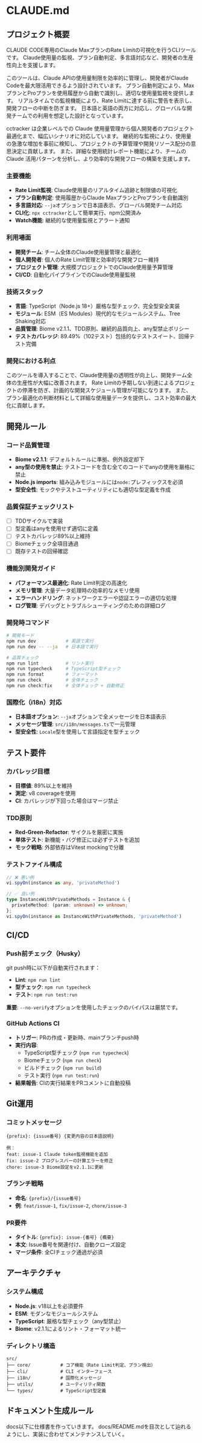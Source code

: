 # CLAUDE.md

## プロジェクト概要

CLAUDE CODE専用のClaude MaxプランのRate Limitの可視化を行うCLIツールです。
Claude使用量の監視、プラン自動判定、多言語対応など、開発者の生産性向上を支援します。

このツールは、Claude APIの使用量制限を効率的に管理し、開発者がClaude Codeを最大限活用できるよう設計されています。
プラン自動判定により、MaxプランとProプランを使用履歴から自動で識別し、適切な使用量監視を提供します。
リアルタイムでの監視機能により、Rate Limitに達する前に警告を表示し、開発フローの中断を防ぎます。
日本語と英語の両方に対応し、グローバルな開発チームでの利用を想定した設計となっています。

cctracker は企業レベルでの Claude 使用量管理から個人開発者のプロジェクト最適化まで、幅広いシナリオに対応しています。
継続的な監視により、使用量の急激な増加を事前に検知し、プロジェクトの予算管理や開発リソース配分の意思決定に貢献します。
また、詳細な使用統計レポート機能により、チームの Claude 活用パターンを分析し、より効率的な開発フローの構築を支援します。

### 主要機能
- **Rate Limit監視**: Claude使用量のリアルタイム追跡と制限値の可視化
- **プラン自動判定**: 使用履歴からClaude MaxプランとProプランを自動識別
- **多言語対応**: `--ja`オプションで日本語表示、グローバル開発チーム対応
- **CLI化**: `npx cctracker`として簡単実行、npm公開済み
- **Watch機能**: 継続的な使用量監視とアラート通知

### 利用場面
- **開発チーム**: チーム全体のClaude使用量管理と最適化
- **個人開発者**: 個人のRate Limit管理と効率的な開発フロー維持
- **プロジェクト管理**: 大規模プロジェクトでのClaude使用量予算管理
- **CI/CD**: 自動化パイプラインでのClaude使用量監視

### 技術スタック
- **言語**: TypeScript（Node.js 18+）厳格な型チェック、完全型安全実装
- **モジュール**: ESM（ES Modules）現代的なモジュールシステム、Tree Shaking対応
- **品質管理**: Biome v2.1.1、TDD原則、継続的品質向上、any型禁止ポリシー
- **テストカバレッジ**: 89.49%（102テスト）包括的なテストスイート、回帰テスト完備

### 開発における利点
このツールを導入することで、Claude使用量の透明性が向上し、開発チーム全体の生産性が大幅に改善されます。
Rate Limitの予期しない到達によるプロジェクトの停滞を防ぎ、計画的な開発スケジュール管理が可能になります。
また、プラン最適化の判断材料として詳細な使用量データを提供し、コスト効率の最大化に貢献します。

## 開発ルール

### コード品質管理
- **Biome v2.1.1**: デフォルトルールに準拠、例外設定却下
- **any型の使用を禁止**: テストコードを含む全てのコードでanyの使用を厳格に禁止
- **Node.js imports**: 組み込みモジュールには`node:`プレフィックスを必須
- **型安全性**: モックやテストユーティリティにも適切な型定義を作成

### 品質保証チェックリスト
- [ ] TDDサイクルで実装
- [ ] 型定義はanyを使用せず適切に定義
- [ ] テストカバレッジ89%以上維持
- [ ] Biomeチェック全項目通過
- [ ] 既存テストの回帰確認

### 機能別開発ガイド
- **パフォーマンス最適化**: Rate Limit判定の高速化
- **メモリ管理**: 大量データ処理時の効率的なメモリ使用
- **エラーハンドリング**: ネットワークエラーや認証エラーの適切な処理
- **ログ管理**: デバッグとトラブルシューティングのための詳細ログ

### 開発時コマンド
```bash
# 開発モード
npm run dev           # 英語で実行
npm run dev -- --ja   # 日本語で実行

# 品質チェック
npm run lint          # リント実行
npm run typecheck     # TypeScript型チェック
npm run format        # フォーマット
npm run check         # 全体チェック
npm run check:fix     # 全体チェック + 自動修正
```

### 国際化（i18n）対応
- **日本語オプション**: `--ja`オプションで全メッセージを日本語表示
- **メッセージ管理**: `src/i18n/messages.ts`で一元管理
- **型安全性**: `Locale`型を使用して言語指定を型チェック

## テスト要件

### カバレッジ目標
- **目標値**: 89%以上を維持
- **測定**: v8 coverageを使用
- **CI**: カバレッジが下回った場合はマージ禁止

### TDD原則
- **Red-Green-Refactor**: サイクルを厳密に実施
- **単体テスト**: 新機能・バグ修正には必ずテストを追加
- **モック戦略**: 外部依存はVitest mockingで分離

### テストファイル構成
```typescript
// ❌ 悪い例
vi.spyOn(instance as any, 'privateMethod')

// ✅ 良い例
type InstanceWithPrivateMethods = Instance & {
  privateMethod: (param: unknown) => unknown;
};
vi.spyOn(instance as InstanceWithPrivateMethods, 'privateMethod')
```

## CI/CD

### Push前チェック（Husky）
git push時に以下が自動実行されます：
- **Lint**: `npm run lint`
- **型チェック**: `npm run typecheck`
- **テスト**: `npm run test:run`

**重要**: `--no-verify`オプションを使用したチェックのバイパスは厳禁です。

### GitHub Actions CI
- **トリガー**: PRの作成・更新時、mainブランチpush時
- **実行内容**:
  - TypeScript型チェック (`npm run typecheck`)
  - Biomeチェック (`npm run check`)
  - ビルドチェック (`npm run build`)
  - テスト実行 (`npm run test:run`)
- **結果報告**: CIの実行結果をPRコメントに自動投稿

## Git運用

### コミットメッセージ
```
{prefix}: {issue番号} {変更内容の日本語説明}

例：
feat: issue-1 Claude token監視機能を追加
fix: issue-2 プログレスバーの計算エラーを修正
chore: issue-3 Biome設定をv2.1.1に更新
```

### ブランチ戦略
- **命名**: `{prefix}/{issue番号}`
- **例**: `feat/issue-1`, `fix/issue-2`, `chore/issue-3`

### PR要件
- **タイトル**: `{prefix}: issue-{番号} {概要}`
- **本文**: Issue番号を関連付け、自動クローズ設定
- **マージ条件**: 全CIチェック通過が必須

## アーキテクチャ

### システム構成
- **Node.js**: v18以上を必須要件
- **ESM**: モダンなモジュールシステム
- **TypeScript**: 厳格な型チェック（any型禁止）
- **Biome**: v2.1.1によるリント・フォーマット統一

### ディレクトリ構造
```
src/
├── core/           # コア機能（Rate Limit判定、プラン検出）
├── cli/            # CLI インターフェース
├── i18n/           # 国際化メッセージ
├── utils/          # ユーティリティ関数
└── types/          # TypeScript型定義
```

## ドキュメント生成ルール

docs以下に仕様書を作っていきます。
docs/README.mdを目次として辿れるようにし、実装に合わせてメンテナンスしていく。